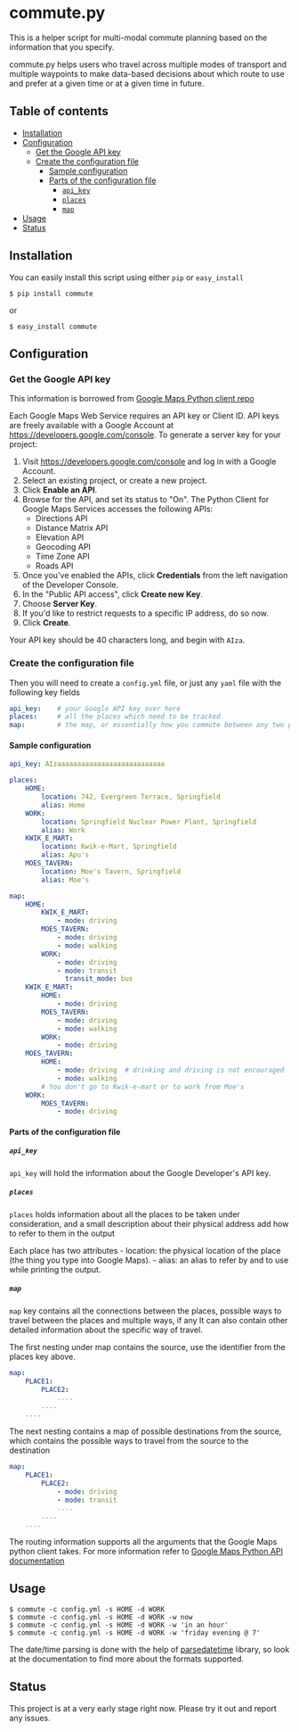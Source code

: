 # commute.py

This is a helper script for multi-modal commute planning based on the information that you specify.

commute.py helps users who travel across multiple modes of transport
and multiple waypoints to make data-based decisions about which route
to use and prefer at a given time or at a given time in future.

## Table of contents

- [Installation](#installation)
- [Configuration](#configuration)
	- [Get the Google API key](#get-the-google-api-key)
	- [Create the configuration file](#create-the-configuration-file)
		- [Sample configuration](#sample-configuration)
		- [Parts of the configuration file](#parts-of-the-configuration-file)
			- [`api_key`](#apikey)
			- [`places`](#places)
			- [`map`](#map)
- [Usage](#usage)
- [Status](#status)


## Installation

You can easily install this script using either `pip` or `easy_install`

```shell
$ pip install commute
```

or

```shell
$ easy_install commute
```

## Configuration

### Get the Google API key

This information is borrowed from [Google Maps Python client repo](https://github.com/googlemaps/google-maps-services-python)

Each Google Maps Web Service requires an API key or Client ID. API keys are
freely available with a Google Account at https://developers.google.com/console.
To generate a server key for your project:

 1. Visit https://developers.google.com/console and log in with
    a Google Account.
 1. Select an existing project, or create a new project.
 1. Click **Enable an API**.
 1. Browse for the API, and set its status to "On". The Python Client for Google Maps Services
    accesses the following APIs:
    * Directions API
    * Distance Matrix API
    * Elevation API
    * Geocoding API
    * Time Zone API
    * Roads API
 1. Once you've enabled the APIs, click **Credentials** from the left navigation of the Developer
    Console.
 1. In the "Public API access", click **Create new Key**.
 1. Choose **Server Key**.
 1. If you'd like to restrict requests to a specific IP address, do so now.
 1. Click **Create**.

Your API key should be 40 characters long, and begin with `AIza`.

### Create the configuration file
Then you will need to create a `config.yml` file, or just any `yaml` file with the following key fields

```yaml
api_key:    # your Google API key over here
places:     # all the places which need to be tracked
map:        # the map, or essentially how you commute between any two places
```

#### Sample configuration
```yaml
api_key: AIzaaaaaaaaaaaaaaaaaaaaaaaaaaa

places:
    HOME:
        location: 742, Evergreen Terrace, Springfield
        alias: Home
    WORK:
        location: Springfield Nuclear Power Plant, Springfield
        alias: Work
    KWIK_E_MART:
        location: Kwik-e-Mart, Springfield
        alias: Apu's
    MOES_TAVERN:
        location: Moe's Tavern, Springfield
        alias: Moe's

map:
    HOME:
        KWIK_E_MART:
            - mode: driving
        MOES_TAVERN:
            - mode: driving
            - mode: walking
        WORK:
            - mode: driving
            - mode: transit
              transit_mode: bus
    KWIK_E_MART:
        HOME:
            - mode: driving
        MOES_TAVERN:
            - mode: driving
            - mode: walking
        WORK:
            - mode: driving
    MOES_TAVERN:
        HOME:
            - mode: driving  # drinking and driving is not encouraged
            - mode: walking
        # You don't go to Kwik-e-mart or to work from Moe's
    WORK:
        MOES_TAVERN:
            - mode: driving
```

#### Parts of the configuration file

##### `api_key`
`api_key` will hold the information about the Google Developer's API key.

##### `places`
`places` holds information about all the places to be taken under
consideration, and a small description about their physical address
add how to refer to them in the output

Each place has two attributes
    - location: the physical location of the place (the thing you type into Google Maps).
    - alias: an alias to refer by and to use while printing the output.


##### `map`
`map` key contains all the connections between the places, possible
ways to travel between the places and multiple ways, if any
It can also contain other detailed information about the specific way of travel.

The first nesting under map contains the source, use the identifier from the places key above.

```yaml
map:
    PLACE1:
        PLACE2:
            ....
        ....
    ....
```
The next nesting contains a map of possible destinations from the source, which contains the possible ways to travel from the source to the destination

```yaml
map:
    PLACE1:
        PLACE2:
            - mode: driving
            - mode: transit
            ....
        ....
    ....
```

The routing information supports all the arguments that the Google Maps python client takes. For more information refer to [Google Maps Python API documentation](https://googlemaps.github.io/google-maps-services-python/docs/2.4.3/#module-googlemaps)

## Usage

```shell
$ commute -c config.yml -s HOME -d WORK
$ commute -c config.yml -s HOME -d WORK -w now
$ commute -c config.yml -s HOME -d WORK -w 'in an hour'
$ commute -c config.yml -s HOME -d WORK -w 'friday evening @ 7'
```

The date/time parsing is done with the help of  [parsedatetime](https://github.com/bear/parsedatetime) library, so look at the
 documentation to find more about the formats supported.

## Status

This project is at a very early stage right now. Please try it out and report any issues.
